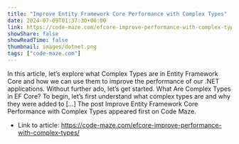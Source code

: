 ```yaml
---
title: "Improve Entity Framework Core Performance with Complex Types"
date: 2024-07-09T01:37:30+00:00
link: https://code-maze.com/efcore-improve-performance-with-complex-types/
showShare: false
showReadTime: false
thumbnail: images/dotnet.png
tags: ["code-maze.com"]
---
```

In this article, let’s explore what Complex Types are in Entity Framework Core and how we can use them to improve the performance of our .NET applications. Without further ado, let’s get started. What Are Complex Types in EF Core? To begin, let’s first understand what complex types are and why they were added to […]
The post Improve Entity Framework Core Performance with Complex Types appeared first on Code Maze.

- Link to article: https://code-maze.com/efcore-improve-performance-with-complex-types/